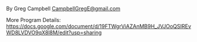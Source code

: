 By Greg Campbell
CampbellGregE@gmail.com

More Program Details:
https://docs.google.com/document/d/19FTWgrViAZAnMB9H_JVJOoQSIREvWD8LVDVO9qX8l8M/edit?usp=sharing
